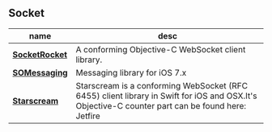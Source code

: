 ## Socket

 name | desc |
------|------|
**[SocketRocket](https://github.com/square/SocketRocket)** | A conforming Objective-C WebSocket client library.
**[SOMessaging](https://github.com/SocialObjects-Software/SOMessaging)** | Messaging library for iOS 7.x
**[Starscream](https://github.com/daltoniam/Starscream)** | Starscream is a conforming WebSocket (RFC 6455) client library in Swift for iOS and OSX.It's Objective-C counter part can be found here: Jetfire
